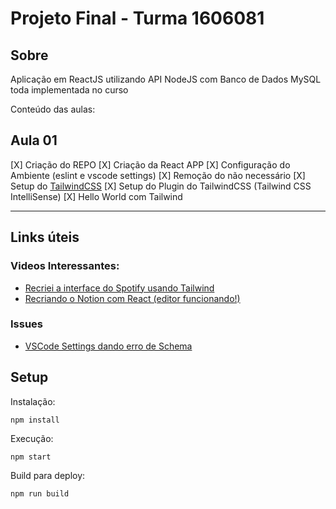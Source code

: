 # Projeto Final - Turma 1606081

## Sobre
Aplicação em ReactJS utilizando API NodeJS com Banco de Dados MySQL toda implementada no curso

Conteúdo das aulas:

## Aula 01
[X] Criação do REPO
[X] Criação da React APP
[X] Configuração do Ambiente (eslint e vscode settings)
[X] Remoção do não necessário
[X] Setup do [TailwindCSS](https://tailwindcss.com/docs/guides/create-react-app)
[X] Setup do Plugin do TailwindCSS (Tailwind CSS IntelliSense)
[X] Hello World com Tailwind

---
## Links úteis
### Videos Interessantes:
* [Recriei a interface do Spotify usando Tailwind](https://www.youtube.com/watch?v=YVI-q3idGiM)
* [Recriando o Notion com React (editor funcionando!)](https://www.youtube.com/watch?v=-SDxID3BS4I)

### Issues
* [VSCode Settings dando erro de Schema](https://bobbyhadz.com/blog/unable-to-load-schema-from-vscode-cannot-open)


## Setup
Instalação:


`npm install`

Execução:

`npm start`

Build para deploy:

`npm run build`

